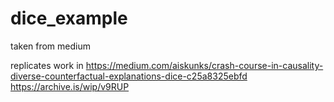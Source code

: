 # dice_example
taken from medium

replicates work in https://medium.com/aiskunks/crash-course-in-causality-diverse-counterfactual-explanations-dice-c25a8325ebfd
https://archive.is/wip/v9RUP
